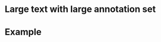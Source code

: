 # Large text with large annotation set
# Example

<script setup>
//
import {
  AnnotatedText,
  Debugger,
  UserActionState,
} from "@ghentcdh/vue-component-annotated-text";
import { largeTextLines, largeAnntoations } from "@demo";


const  onMouseDown=(e, payload) =>{
 console.log('mouse Down', e, payload);
}

function onMouseMove(e, payload) {
 console.log('mouse Move', e, payload);
}

const annot = largeAnntoations;
const textLines = largeTextLines
</script>


<AnnotatedText
key="text"
:component-id="'1'"
:annotations="annot"
:lines="textLines"
/>

